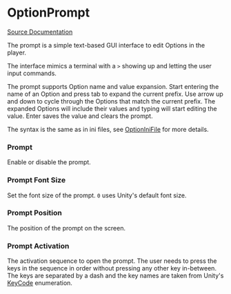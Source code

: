 # OptionPrompt

[Source Documentation](xref:sttz.Trimmer.Options.OptionPrompt)

The prompt is a simple text-based GUI interface to edit Options in the player.

The interface mimics a terminal with a `>` showing up and letting the user input commands.

The prompt supports Option name and value expansion. Start entering the name of an Option and press tab to expand the current prefix. Use arrow up and down to cycle through the Options that match the current prefix. The expanded Options will include their values and typing will start editing the value. Enter saves the value and clears the prompt.

The syntax is the same as in ini files, see [OptionIniFile](ini_file.md) for more details.

### Prompt

Enable or disable the prompt.

### Prompt Font Size

Set the font size of the prompt. `0` uses Unity's default font size.

### Prompt Position

The position of the prompt on the screen.

### Prompt Activation

The activation sequence to open the prompt. The user needs to press the keys in the sequence in order without pressing any other key in-between. The keys are separated by a dash and the key names are taken from Unity's [KeyCode](https://docs.unity3d.com/ScriptReference/KeyCode.html) enumeration.
